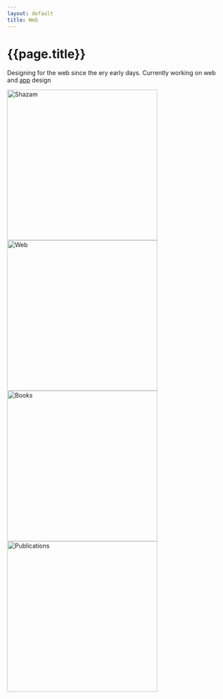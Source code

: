 ```yaml
---
layout: default
title: Web
---
```


# {{page.title}}

Designing for the web since the ery early days. Currently working on web and [app](apps) design

<article class="container">
	<div class="item right">
		<a href="apps">
			<img src="/method/assets/thumbs/shazam.jpg" width="350px" height="350px" alt="Shazam" />
		</a>
	</div>
	<div class="item rightimage">
		<a href="web">
			<img src="/method/assets/thumbs/web.jpg" width="350px" height="350px" alt="Web" />
		</a>
	</div>
</article>	

<article class="container">
		<div class="item right">
		<a href="books">
			<img src="/method/assets/thumbs/performing-brecht.jpg" width="350px" height="350px" alt="Books" />
		</a>
	</div>
	<div class="item">
		<a href="publications">
			<img src="/method/assets/thumbs/publications.jpg" width="350px" height="350px" alt="Publications" />
		</a>
	</div>
</article>